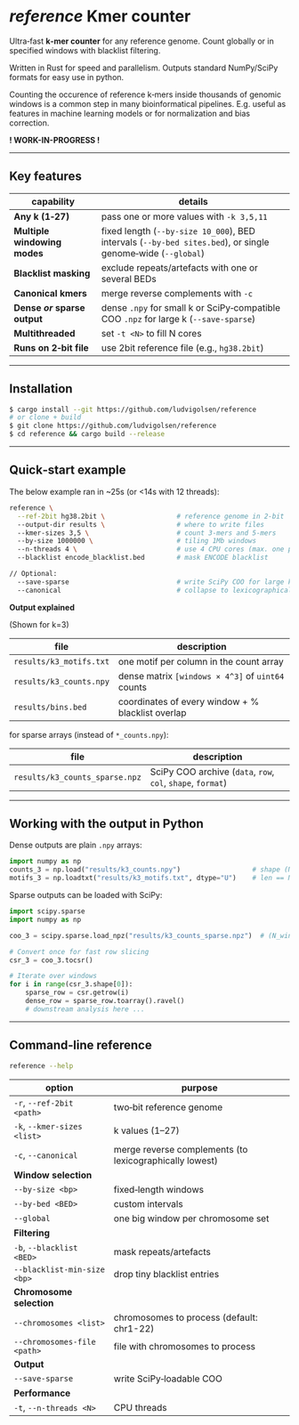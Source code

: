 # *reference* Kmer counter

Ultra‑fast **k‑mer counter** for any reference genome. Count globally or in specified windows with blacklist filtering.

Written in Rust for speed and parallelism. Outputs standard NumPy/SciPy formats for easy use in python.

Counting the occurence of reference k‑mers inside thousands of genomic windows is a common step in many bioinformatical pipelines. E.g. useful as features in machine learning models or for normalization and bias correction.

**! WORK-IN-PROGRESS !**

---

## Key features

| capability                   | details                                                                                                     |
| ---------------------------- | ----------------------------------------------------------------------------------------------------------- |
| **Any k (1‑27)**             | pass one or more values with `-k 3,5,11`                                                                    |
| **Multiple windowing modes** | fixed length (`--by-size 10_000`), BED intervals (`--by-bed sites.bed`), or single genome‑wide (`--global`) |
| **Blacklist masking**        | exclude repeats/artefacts with one or several BEDs                                                          |
| **Canonical kmers**          | merge reverse complements with `-c`                                                                         |
| **Dense *or* sparse output** | dense `.npy` for small k or SciPy‑compatible COO `.npz` for large k (`--save-sparse`)                       |
| **Multithreaded**            | set `-t <N>` to fill N cores                                                                                |
| **Runs on 2‑bit file**       | use 2bit reference file (e.g., `hg38.2bit`)                                                                 |

---

## Installation

```bash
$ cargo install --git https://github.com/ludvigolsen/reference
# or clone + build
$ git clone https://github.com/ludvigolsen/reference
$ cd reference && cargo build --release
```

---

## Quick‑start example

The below example ran in ~25s (or <14s with 12 threads):

```bash
reference \
  --ref-2bit hg38.2bit \                  # reference genome in 2‑bit
  --output-dir results \                  # where to write files
  --kmer-sizes 3,5 \                      # count 3-mers and 5‑mers
  --by-size 1000000 \                     # tiling 1Mb windows
  --n-threads 4 \                         # use 4 CPU cores (max. one per chromosome)
  --blacklist encode_blacklist.bed        # mask ENCODE blacklist

// Optional:
  --save-sparse                           # write SciPy COO for large k‑mers
  --canonical                             # collapse to lexicographically lowest canons
```

**Output explained**

(Shown for k=3)

| file                    | description                                       |
| ----------------------- | ------------------------------------------------- |
| `results/k3_motifs.txt` | one motif per column in the count array           |
| `results/k3_counts.npy` | dense matrix `[windows × 4^3]` of `uint64` counts |
| `results/bins.bed`      | coordinates of every window + % blacklist overlap |

for sparse arrays (instead of `*_counts.npy`):

| file                           | description                                                 |
| ------------------------------ | ----------------------------------------------------------- |
| `results/k3_counts_sparse.npz` | SciPy COO archive (`data`, `row`, `col`, `shape`, `format`) |

---

## Working with the output in Python

Dense outputs are plain `.npy` arrays:

```python
import numpy as np
counts_3 = np.load("results/k3_counts.npy")                  # shape (N_windows, N_kmers)
motifs_3 = np.loadtxt("results/k3_motifs.txt", dtype="U")    # len == N_kmers
```

Sparse outputs can be loaded with SciPy:

```python
import scipy.sparse
import numpy as np

coo_3 = scipy.sparse.load_npz("results/k3_counts_sparse.npz")  # (N_windows, N_kmers)

# Convert once for fast row slicing
csr_3 = coo_3.tocsr()

# Iterate over windows
for i in range(csr_3.shape[0]):
    sparse_row = csr.getrow(i)
    dense_row = sparse_row.toarray().ravel()
    # downstream analysis here ...
```

---


## Command‑line reference

```bash
reference --help
```

| option                      | purpose                                                 |
| --------------------------- | ------------------------------------------------------- |
| `-r`, `--ref-2bit <path>`   | two‑bit reference genome                                |
| `-k`, `--kmer-sizes <list>` | k values (1–27)                                         |
| `-c`, `--canonical`         | merge reverse complements (to lexicographically lowest) |
| **Window selection**        |                                                         |
| `--by-size <bp>`            | fixed‑length windows                                    |
| `--by-bed <BED>`            | custom intervals                                        |
| `--global`                  | one big window per chromosome set                       |
| **Filtering**               |                                                         |
| `-b`, `--blacklist <BED>`   | mask repeats/artefacts                                  |
| `--blacklist-min-size <bp>` | drop tiny blacklist entries                             |
| **Chromosome selection**    |                                                         |
| `--chromosomes <list>`      | chromosomes to process (default: chr1-22)               |
| `--chromosomes-file <path>` | file with chromosomes to process                        |
| **Output**                  |                                                         |
| `--save-sparse`             | write SciPy‑loadable COO                                |
| **Performance**             |                                                         |
| `-t`, `--n-threads <N>`     | CPU threads                                             |


